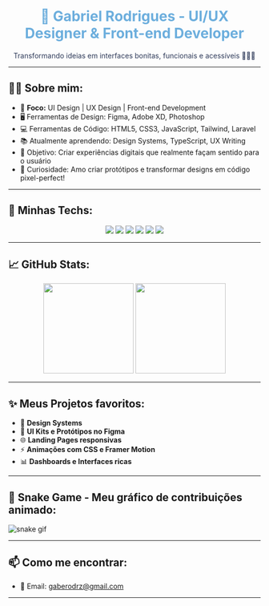 <h1 align="center" style="color:#6CAEDD;">🎨 Gabriel Rodrigues - UI/UX Designer & Front-end Developer</h1>

<p align="center" style="color:#2E3A59;">
  Transformando ideias em interfaces bonitas, funcionais e acessíveis 👨‍💻✨
</p>

---

## 🧑‍💻 Sobre mim:

- 🎨 **Foco:** UI Design | UX Design | Front-end Development
- 🖥️ Ferramentas de Design: Figma, Adobe XD, Photoshop
- 💻 Ferramentas de Código: HTML5, CSS3, JavaScript, Tailwind, Laravel
- 📚 Atualmente aprendendo: Design Systems, TypeScript, UX Writing
- 🎯 Objetivo: Criar experiências digitais que realmente façam sentido para o usuário
- 🎨 Curiosidade: Amo criar protótipos e transformar designs em código pixel-perfect!

---

## 🚀 Minhas Techs:

<div align="center">
  <img src="https://img.shields.io/badge/HTML5-E44D26?style=for-the-badge&logo=html5&logoColor=white"/>
  <img src="https://img.shields.io/badge/CSS3-1572B6?style=for-the-badge&logo=css3&logoColor=white"/>
  <img src="https://img.shields.io/badge/JavaScript-F7DF1E?style=for-the-badge&logo=javascript&logoColor=black"/>
  <img src="https://img.shields.io/badge/Tailwind-38B2AC?style=for-the-badge&logo=tailwindcss&logoColor=white"/>
  <img src="https://img.shields.io/badge/Figma-D9B68B?style=for-the-badge&logo=figma&logoColor=black"/>
  <img src="https://img.shields.io/badge/Laravel-F29CA3?style=for-the-badge&logo=laravel&logoColor=white"/>
</div>

---

## 📈 GitHub Stats:

<div align="center">
  <img height="180em" src="https://github-readme-stats.vercel.app/api?username=gabrielrodrz&show_icons=true&theme=calm"/>
  <img height="180em" src="https://github-readme-stats.vercel.app/api/top-langs/?username=gabrielrodrz&layout=compact&theme=calm"/>
</div>

---

## ✨ Meus Projetos favoritos:

- 🎨 **Design Systems**
- 📱 **UI Kits e Protótipos no Figma**
- 🌐 **Landing Pages responsivas**
- ⚡ **Animações com CSS e Framer Motion**
- 📊 **Dashboards e Interfaces ricas**

---

## 🐍 Snake Game - Meu gráfico de contribuições animado:

![snake gif](https://github.com/gabrielrodrz/gabrielrodrz/blob/output/github-contribution-grid-snake.svg)

---

## 📫 Como me encontrar:

- 📧 Email: gaberodrz@gmail.com

---

